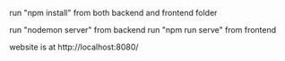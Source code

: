 run "npm install" from both backend and frontend folder

run "nodemon server" from backend
run "npm run serve" from frontend

website is at http://localhost:8080/
